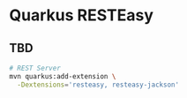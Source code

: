 # Quarkus RESTEasy

## TBD

```sh
# REST Server
mvn quarkus:add-extension \
  -Dextensions='resteasy, resteasy-jackson'
```
